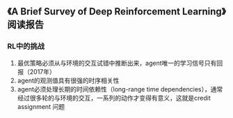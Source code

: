 ## 《A Brief Survey of Deep Reinforcement Learning》阅读报告

### RL中的挑战

1. 最优策略必须从与环境的交互试错中推断出来，agent唯一的学习信号只有回报（2017年）
2. agent的观测值具有很强的时序相关性
3. agent必须处理长期的时间依赖性（long-range time dependencies），通常经过很多轮的与环境的交互，一系列的动作才变得有意义，这就是credit assignment 问题
